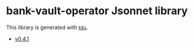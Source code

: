 # bank-vault-operator Jsonnet library

This library is generated with [`k8s`](https://github.com/jsonnet-libs/k8s).

- [v0.4.1](v0.4.1/README.md)

